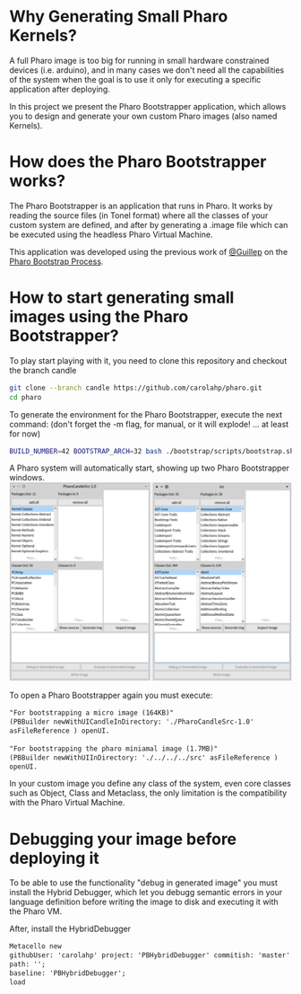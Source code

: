 # Why Generating Small Pharo Kernels?
A full Pharo image is too big for running in small hardware constrained devices (i.e. arduino), and in many cases we don't need all the capabilities of the system when the goal is to use it only for executing a specific application after deploying.

In this project we present the Pharo Bootstrapper application, which allows you to design and generate your own custom Pharo images (also named Kernels). 

# How does the Pharo Bootstrapper works?
The Pharo Bootstrapper is an application that runs in Pharo. It works by reading the source files (in Tonel format) where all the classes of your custom system are defined, and after by generating a .image file which can be executed using the headless Pharo Virtual Machine. 

This application was developed using the previous work of [@Guillep](https://github.com/guillep) on the [Pharo Bootstrap Process](https://github.com/guillep/PharoBootstrap).

# How to start generating small images using the Pharo Bootstrapper?
To play start playing with it, you need to clone this repository and checkout the branch candle 
```bash
git clone --branch candle https://github.com/carolahp/pharo.git
cd pharo
```

To generate the environment for the Pharo Bootstrapper, execute the next command: 
(don't forget the -m flag, for manual, or it will explode! ... at least for now)
```bash
BUILD_NUMBER=42 BOOTSTRAP_ARCH=32 bash ./bootstrap/scripts/bootstrap.sh -m
```

A Pharo system will automatically start, showing up two Pharo Bootstrapper windows.
![alt text](https://github.com/carolahp/pharo/blob/candle/pictures/bootstrapper-init.png "Two Pharo Bootstrapper windows")

To open a Pharo Bootstrapper again you must execute:
```Smalltalk
"For bootstrapping a micro image (164KB)"
(PBBuilder newWithUICandleInDirectory: './PharoCandleSrc-1.0' asFileReference ) openUI.

"For bootstrapping the pharo miniamal image (1.7MB)"
(PBBuilder newWithUIInDirectory: './../../../src' asFileReference ) openUI.
```

In your custom image you define any class of the system, even core classes such as Object, Class and Metaclass, the only limitation is the compatibility with the Pharo Virtual Machine.


# Debugging your image before deploying it

To be able to use the functionality "debug in generated image" you must install the Hybrid Debugger, which let you debugg semantic errors in your language definition before writing the image to disk and executing it with the Pharo VM.


After, install the HybridDebugger
```Smalltalk
Metacello new
githubUser: 'carolahp' project: 'PBHybridDebugger' commitish: 'master' path: '';
baseline: 'PBHybridDebugger';
load
```
